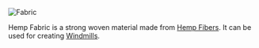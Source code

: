 ![Fabric](item:betterwithmods:material@4)

Hemp Fabric is a strong woven material made from [Hemp Fibers](../blocks/hemp.md). It can be used for creating [Windmills](../blocks/windmill.md).
